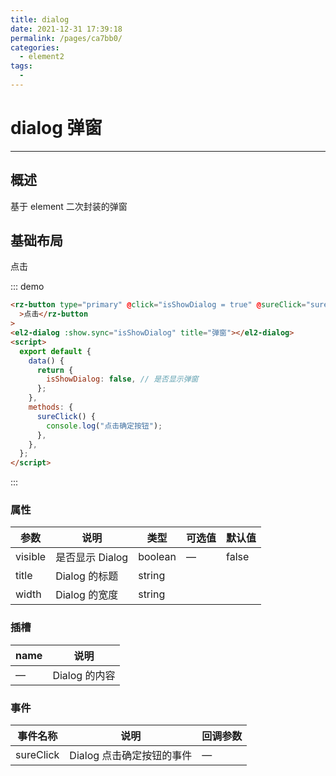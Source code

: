 ```yaml
---
title: dialog
date: 2021-12-31 17:39:18
permalink: /pages/ca7bb0/
categories:
  - element2
tags:
  - 
---
```

# dialog 弹窗

---

## 概述

基于 element 二次封装的弹窗

## 基础布局

<div class="demo-block">
    <rz-button type="primary" @click="isShowDialog = true" @sureClick="sureClick">点击</rz-button>
    <el2-dialog :show.sync="isShowDialog" title="弹窗">
    </el2-dialog>
  <script>
  export default {
    data () {
      return {
        isShowDialog: false, // 是否显示弹窗
      }
    },
    methods: {
      sureClick() {
        console.log("点击确定按钮");
      }
    }
  }
  </script>
</div>

::: demo

```html
<rz-button type="primary" @click="isShowDialog = true" @sureClick="sureClick"
  >点击</rz-button
>
<el2-dialog :show.sync="isShowDialog" title="弹窗"></el2-dialog>
<script>
  export default {
    data() {
      return {
        isShowDialog: false, // 是否显示弹窗
      };
    },
    methods: {
      sureClick() {
        console.log("点击确定按钮");
      },
    },
  };
</script>
```

:::

### 属性

| 参数    | 说明            | 类型    | 可选值 | 默认值 |
| ------- | --------------- | ------- | ------ | ------ |
| visible | 是否显示 Dialog | boolean | —      | false  |
| title   | Dialog 的标题   | string  |
| width   | Dialog 的宽度   | string  |

### 插槽

| name | 说明          |
| ---- | ------------- |
| —    | Dialog 的内容 |

### 事件

| 事件名称  | 说明                      | 回调参数 |
| --------- | ------------------------- | -------- |
| sureClick | Dialog 点击确定按钮的事件 | —        |
